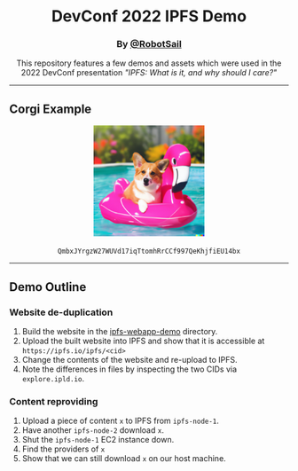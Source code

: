 <h1 align="center">DevConf 2022 IPFS Demo</h1>
<h3 align="center">By <a href="https://github.com/robotsail">@RobotSail</a></h3>

<p align="center">
	This repository features a few demos and assets which
	were used in the 2022 DevConf presentation
	<i>"IPFS: What is it, and why should I care?"</i>
</p>

<hr>

<h2>Corgi Example</h2>
<p align="center">
	<img src="./photos/corgi.png" height="200px" width="200px">
</p>
<p align="center">
<code>QmbxJYrgzW27WUVd17iqTtomhRrCCf997QeKhjfiEU14bx</code>
</p>

<hr>

<h2>Demo Outline</h2>

<h3>Website de-duplication</h3>

1. Build the website in the [ipfs-webapp-demo](./ipfs-webapp-demo/) directory.
1. Upload the built website into IPFS and show that it is accessible at `https://ipfs.io/ipfs/<cid>`
1. Change the contents of the website and re-upload to IPFS.
1. Note the differences in files by inspecting the two CIDs via `explore.ipld.io`.


<h3>Content reproviding</h3>

1. Upload a piece of content `x` to IPFS from `ipfs-node-1`.
1. Have another `ipfs-node-2` download `x`.
1. Shut the `ipfs-node-1` EC2 instance down.
1. Find the providers of `x`
1. Show that we can still download `x` on our host machine.


